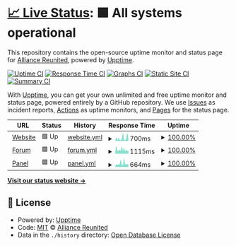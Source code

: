 # [📈 Live Status](https://status.alru.ga): <!--live status--> **🟩 All systems operational**

This repository contains the open-source uptime monitor and status page for [Alliance Reunited](https://alru.ga), powered by [Upptime](https://github.com/upptime/upptime).

[![Uptime CI](https://github.com/Alliance-Reunited/share.alru.ga/workflows/Uptime%20CI/badge.svg)](https://github.com/Alliance-Reunited/share.alru.ga/actions?query=workflow%3A%22Uptime+CI%22)
[![Response Time CI](https://github.com/Alliance-Reunited/share.alru.ga/workflows/Response%20Time%20CI/badge.svg)](https://github.com/Alliance-Reunited/share.alru.ga/actions?query=workflow%3A%22Response+Time+CI%22)
[![Graphs CI](https://github.com/Alliance-Reunited/share.alru.ga/workflows/Graphs%20CI/badge.svg)](https://github.com/Alliance-Reunited/share.alru.ga/actions?query=workflow%3A%22Graphs+CI%22)
[![Static Site CI](https://github.com/Alliance-Reunited/share.alru.ga/workflows/Static%20Site%20CI/badge.svg)](https://github.com/Alliance-Reunited/share.alru.ga/actions?query=workflow%3A%22Static+Site+CI%22)
[![Summary CI](https://github.com/Alliance-Reunited/share.alru.ga/workflows/Summary%20CI/badge.svg)](https://github.com/Alliance-Reunited/share.alru.ga/actions?query=workflow%3A%22Summary+CI%22)

With [Upptime](https://upptime.js.org), you can get your own unlimited and free uptime monitor and status page, powered entirely by a GitHub repository. We use [Issues](https://github.com/Alliance-Reunited/share.alru.ga/issues) as incident reports, [Actions](https://github.com/Alliance-Reunited/share.alru.ga/actions) as uptime monitors, and [Pages](https://status.alru.ga) for the status page.

<!--start: status pages-->
<!-- This summary is generated by Upptime (https://github.com/upptime/upptime) -->
<!-- Do not edit this manually, your changes will be overwritten -->
<!-- prettier-ignore -->
| URL | Status | History | Response Time | Uptime |
| --- | ------ | ------- | ------------- | ------ |
| <img alt="" src="https://favicons.githubusercontent.com/www.alru.ga" height="13"> [Website](https://www.alru.ga) | 🟩 Up | [website.yml](https://github.com/Alliance-Reunited/status.alru.ga/commits/HEAD/history/website.yml) | <details><summary><img alt="Response time graph" src="./graphs/website/response-time-week.png" height="20"> 700ms</summary><br><a href="https://status.alru.ga/history/website"><img alt="Response time 700" src="https://img.shields.io/endpoint?url=https%3A%2F%2Fraw.githubusercontent.com%2FAlliance-Reunited%2Fstatus.alru.ga%2FHEAD%2Fapi%2Fwebsite%2Fresponse-time.json"></a><br><a href="https://status.alru.ga/history/website"><img alt="24-hour response time 700" src="https://img.shields.io/endpoint?url=https%3A%2F%2Fraw.githubusercontent.com%2FAlliance-Reunited%2Fstatus.alru.ga%2FHEAD%2Fapi%2Fwebsite%2Fresponse-time-day.json"></a><br><a href="https://status.alru.ga/history/website"><img alt="7-day response time 700" src="https://img.shields.io/endpoint?url=https%3A%2F%2Fraw.githubusercontent.com%2FAlliance-Reunited%2Fstatus.alru.ga%2FHEAD%2Fapi%2Fwebsite%2Fresponse-time-week.json"></a><br><a href="https://status.alru.ga/history/website"><img alt="30-day response time 700" src="https://img.shields.io/endpoint?url=https%3A%2F%2Fraw.githubusercontent.com%2FAlliance-Reunited%2Fstatus.alru.ga%2FHEAD%2Fapi%2Fwebsite%2Fresponse-time-month.json"></a><br><a href="https://status.alru.ga/history/website"><img alt="1-year response time 700" src="https://img.shields.io/endpoint?url=https%3A%2F%2Fraw.githubusercontent.com%2FAlliance-Reunited%2Fstatus.alru.ga%2FHEAD%2Fapi%2Fwebsite%2Fresponse-time-year.json"></a></details> | <details><summary><a href="https://status.alru.ga/history/website">100.00%</a></summary><a href="https://status.alru.ga/history/website"><img alt="All-time uptime 100.00%" src="https://img.shields.io/endpoint?url=https%3A%2F%2Fraw.githubusercontent.com%2FAlliance-Reunited%2Fstatus.alru.ga%2FHEAD%2Fapi%2Fwebsite%2Fuptime.json"></a><br><a href="https://status.alru.ga/history/website"><img alt="24-hour uptime 100.00%" src="https://img.shields.io/endpoint?url=https%3A%2F%2Fraw.githubusercontent.com%2FAlliance-Reunited%2Fstatus.alru.ga%2FHEAD%2Fapi%2Fwebsite%2Fuptime-day.json"></a><br><a href="https://status.alru.ga/history/website"><img alt="7-day uptime 100.00%" src="https://img.shields.io/endpoint?url=https%3A%2F%2Fraw.githubusercontent.com%2FAlliance-Reunited%2Fstatus.alru.ga%2FHEAD%2Fapi%2Fwebsite%2Fuptime-week.json"></a><br><a href="https://status.alru.ga/history/website"><img alt="30-day uptime 100.00%" src="https://img.shields.io/endpoint?url=https%3A%2F%2Fraw.githubusercontent.com%2FAlliance-Reunited%2Fstatus.alru.ga%2FHEAD%2Fapi%2Fwebsite%2Fuptime-month.json"></a><br><a href="https://status.alru.ga/history/website"><img alt="1-year uptime 100.00%" src="https://img.shields.io/endpoint?url=https%3A%2F%2Fraw.githubusercontent.com%2FAlliance-Reunited%2Fstatus.alru.ga%2FHEAD%2Fapi%2Fwebsite%2Fuptime-year.json"></a></details>
| <img alt="" src="https://favicons.githubusercontent.com/forum.alru.ga" height="13"> [Forum](https://forum.alru.ga) | 🟩 Up | [forum.yml](https://github.com/Alliance-Reunited/status.alru.ga/commits/HEAD/history/forum.yml) | <details><summary><img alt="Response time graph" src="./graphs/forum/response-time-week.png" height="20"> 1115ms</summary><br><a href="https://status.alru.ga/history/forum"><img alt="Response time 1115" src="https://img.shields.io/endpoint?url=https%3A%2F%2Fraw.githubusercontent.com%2FAlliance-Reunited%2Fstatus.alru.ga%2FHEAD%2Fapi%2Fforum%2Fresponse-time.json"></a><br><a href="https://status.alru.ga/history/forum"><img alt="24-hour response time 1115" src="https://img.shields.io/endpoint?url=https%3A%2F%2Fraw.githubusercontent.com%2FAlliance-Reunited%2Fstatus.alru.ga%2FHEAD%2Fapi%2Fforum%2Fresponse-time-day.json"></a><br><a href="https://status.alru.ga/history/forum"><img alt="7-day response time 1115" src="https://img.shields.io/endpoint?url=https%3A%2F%2Fraw.githubusercontent.com%2FAlliance-Reunited%2Fstatus.alru.ga%2FHEAD%2Fapi%2Fforum%2Fresponse-time-week.json"></a><br><a href="https://status.alru.ga/history/forum"><img alt="30-day response time 1115" src="https://img.shields.io/endpoint?url=https%3A%2F%2Fraw.githubusercontent.com%2FAlliance-Reunited%2Fstatus.alru.ga%2FHEAD%2Fapi%2Fforum%2Fresponse-time-month.json"></a><br><a href="https://status.alru.ga/history/forum"><img alt="1-year response time 1115" src="https://img.shields.io/endpoint?url=https%3A%2F%2Fraw.githubusercontent.com%2FAlliance-Reunited%2Fstatus.alru.ga%2FHEAD%2Fapi%2Fforum%2Fresponse-time-year.json"></a></details> | <details><summary><a href="https://status.alru.ga/history/forum">100.00%</a></summary><a href="https://status.alru.ga/history/forum"><img alt="All-time uptime 100.00%" src="https://img.shields.io/endpoint?url=https%3A%2F%2Fraw.githubusercontent.com%2FAlliance-Reunited%2Fstatus.alru.ga%2FHEAD%2Fapi%2Fforum%2Fuptime.json"></a><br><a href="https://status.alru.ga/history/forum"><img alt="24-hour uptime 100.00%" src="https://img.shields.io/endpoint?url=https%3A%2F%2Fraw.githubusercontent.com%2FAlliance-Reunited%2Fstatus.alru.ga%2FHEAD%2Fapi%2Fforum%2Fuptime-day.json"></a><br><a href="https://status.alru.ga/history/forum"><img alt="7-day uptime 100.00%" src="https://img.shields.io/endpoint?url=https%3A%2F%2Fraw.githubusercontent.com%2FAlliance-Reunited%2Fstatus.alru.ga%2FHEAD%2Fapi%2Fforum%2Fuptime-week.json"></a><br><a href="https://status.alru.ga/history/forum"><img alt="30-day uptime 100.00%" src="https://img.shields.io/endpoint?url=https%3A%2F%2Fraw.githubusercontent.com%2FAlliance-Reunited%2Fstatus.alru.ga%2FHEAD%2Fapi%2Fforum%2Fuptime-month.json"></a><br><a href="https://status.alru.ga/history/forum"><img alt="1-year uptime 100.00%" src="https://img.shields.io/endpoint?url=https%3A%2F%2Fraw.githubusercontent.com%2FAlliance-Reunited%2Fstatus.alru.ga%2FHEAD%2Fapi%2Fforum%2Fuptime-year.json"></a></details>
| <img alt="" src="https://favicons.githubusercontent.com/panel.alru.ga" height="13"> [Panel](https://panel.alru.ga) | 🟩 Up | [panel.yml](https://github.com/Alliance-Reunited/status.alru.ga/commits/HEAD/history/panel.yml) | <details><summary><img alt="Response time graph" src="./graphs/panel/response-time-week.png" height="20"> 664ms</summary><br><a href="https://status.alru.ga/history/panel"><img alt="Response time 664" src="https://img.shields.io/endpoint?url=https%3A%2F%2Fraw.githubusercontent.com%2FAlliance-Reunited%2Fstatus.alru.ga%2FHEAD%2Fapi%2Fpanel%2Fresponse-time.json"></a><br><a href="https://status.alru.ga/history/panel"><img alt="24-hour response time 664" src="https://img.shields.io/endpoint?url=https%3A%2F%2Fraw.githubusercontent.com%2FAlliance-Reunited%2Fstatus.alru.ga%2FHEAD%2Fapi%2Fpanel%2Fresponse-time-day.json"></a><br><a href="https://status.alru.ga/history/panel"><img alt="7-day response time 664" src="https://img.shields.io/endpoint?url=https%3A%2F%2Fraw.githubusercontent.com%2FAlliance-Reunited%2Fstatus.alru.ga%2FHEAD%2Fapi%2Fpanel%2Fresponse-time-week.json"></a><br><a href="https://status.alru.ga/history/panel"><img alt="30-day response time 664" src="https://img.shields.io/endpoint?url=https%3A%2F%2Fraw.githubusercontent.com%2FAlliance-Reunited%2Fstatus.alru.ga%2FHEAD%2Fapi%2Fpanel%2Fresponse-time-month.json"></a><br><a href="https://status.alru.ga/history/panel"><img alt="1-year response time 664" src="https://img.shields.io/endpoint?url=https%3A%2F%2Fraw.githubusercontent.com%2FAlliance-Reunited%2Fstatus.alru.ga%2FHEAD%2Fapi%2Fpanel%2Fresponse-time-year.json"></a></details> | <details><summary><a href="https://status.alru.ga/history/panel">100.00%</a></summary><a href="https://status.alru.ga/history/panel"><img alt="All-time uptime 100.00%" src="https://img.shields.io/endpoint?url=https%3A%2F%2Fraw.githubusercontent.com%2FAlliance-Reunited%2Fstatus.alru.ga%2FHEAD%2Fapi%2Fpanel%2Fuptime.json"></a><br><a href="https://status.alru.ga/history/panel"><img alt="24-hour uptime 100.00%" src="https://img.shields.io/endpoint?url=https%3A%2F%2Fraw.githubusercontent.com%2FAlliance-Reunited%2Fstatus.alru.ga%2FHEAD%2Fapi%2Fpanel%2Fuptime-day.json"></a><br><a href="https://status.alru.ga/history/panel"><img alt="7-day uptime 100.00%" src="https://img.shields.io/endpoint?url=https%3A%2F%2Fraw.githubusercontent.com%2FAlliance-Reunited%2Fstatus.alru.ga%2FHEAD%2Fapi%2Fpanel%2Fuptime-week.json"></a><br><a href="https://status.alru.ga/history/panel"><img alt="30-day uptime 100.00%" src="https://img.shields.io/endpoint?url=https%3A%2F%2Fraw.githubusercontent.com%2FAlliance-Reunited%2Fstatus.alru.ga%2FHEAD%2Fapi%2Fpanel%2Fuptime-month.json"></a><br><a href="https://status.alru.ga/history/panel"><img alt="1-year uptime 100.00%" src="https://img.shields.io/endpoint?url=https%3A%2F%2Fraw.githubusercontent.com%2FAlliance-Reunited%2Fstatus.alru.ga%2FHEAD%2Fapi%2Fpanel%2Fuptime-year.json"></a></details>

<!--end: status pages-->

[**Visit our status website →**](https://status.alru.ga)

## 📄 License

- Powered by: [Upptime](https://github.com/upptime/upptime)
- Code: [MIT](./LICENSE) © [Alliance Reunited](https://alru.ga)
- Data in the `./history` directory: [Open Database License](https://opendatacommons.org/licenses/odbl/1-0/)
